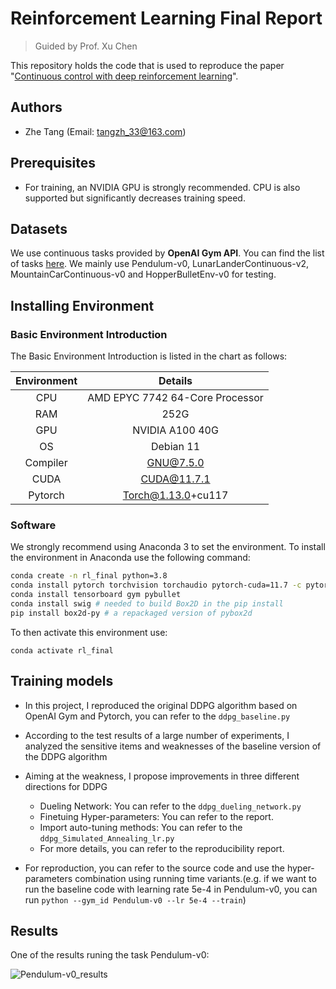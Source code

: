 # Reinforcement Learning Final Report
> Guided by Prof. Xu Chen

This repository holds the code that is used to reproduce the paper "[Continuous control with deep reinforcement learning](https://arxiv.org/abs/1509.02971)".

## Authors
* Zhe Tang (Email: tangzh_33@163.com)

## Prerequisites
* For training, an NVIDIA GPU is strongly recommended. CPU is also supported but significantly decreases training speed.

## Datasets
We use continuous tasks provided by **OpenAI Gym API**. You can find the list of tasks [here](https://gym.openai.com/envs/#classic_control). We mainly use Pendulum-v0, LunarLanderContinuous-v2, MountainCarContinuous-v0 and HopperBulletEnv-v0 for testing.

## Installing Environment

### Basic Environment Introduction 

The Basic Environment Introduction is listed in the chart as follows:

| Environment |             Details             |
| :---------: | :-----------------------------: |
|     CPU     | AMD EPYC 7742 64-Core Processor |
|     RAM     |              252G               |
|     GPU     |         NVIDIA A100 40G         |
|     OS      |            Debian 11            |
|  Compiler   |            GNU@7.5.0            |
|    CUDA     |           CUDA@11.7.1           |
|   Pytorch   |       Torch@1.13.0+cu117        |

### Software

We strongly recommend using Anaconda 3 to set the environment. To install the environment in Anaconda use the following command:
```bash
conda create -n rl_final python=3.8
conda install pytorch torchvision torchaudio pytorch-cuda=11.7 -c pytorch -c nvidia #Install according to your own machines.
conda install tensorboard gym pybullet
conda install swig # needed to build Box2D in the pip install
pip install box2d-py # a repackaged version of pybox2d
```
To then activate this environment use:
```console
conda activate rl_final
```

## Training models
- In this project, I reproduced the original DDPG algorithm based on OpenAI Gym and Pytorch,  you can refer to the `ddpg_baseline.py`

- According to the test results of a large number of experiments, I analyzed the sensitive items and weaknesses of the baseline version of the DDPG algorithm

- Aiming at the weakness, I propose improvements in three different directions for DDPG
  -   Dueling Network: You can refer to the `ddpg_dueling_network.py`
  -   Finetuing Hyper-parameters: You can refer to the report.
  -   Import auto-tuning methods: You can refer to the `ddpg_Simulated_Annealing_lr.py`
  -   For more details, you can refer to the reproducibility report.
- For reproduction, you can refer to the source code and use the hyper-parameters combination using running time variants.(e.g. if we want to run the baseline code with learning rate 5e-4 in Pendulum-v0, you can run `python --gym_id Pendulum-v0 --lr 5e-4 --train`)

## Results

One of the results runing the task Pendulum-v0:

![Pendulum-v0_results](./pic/Pendulum-v0_result.png)
